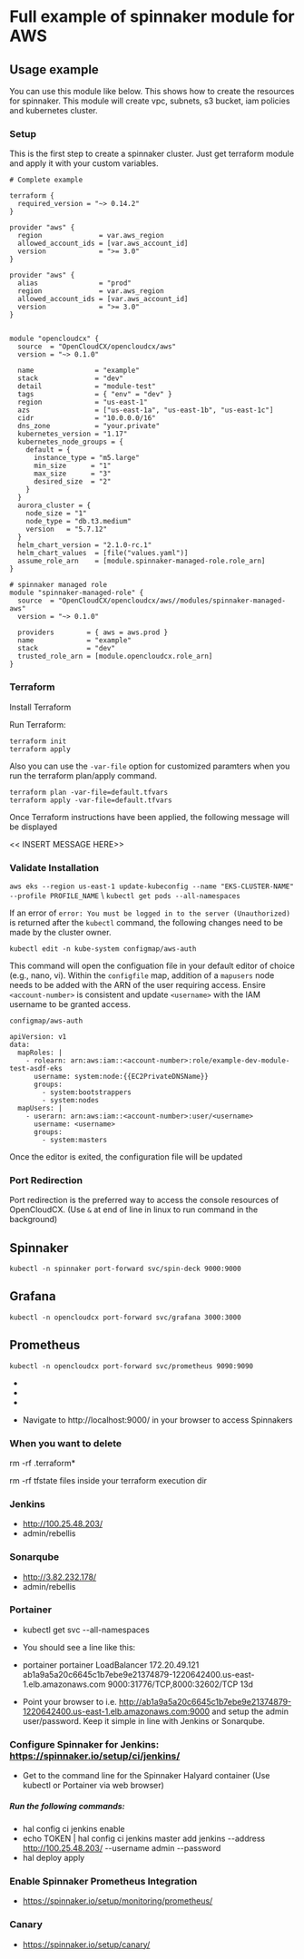 # Full example of spinnaker module for AWS

## Usage example
You can use this module like below. This shows how to create the resources for spinnaker. This module will create vpc, subnets, s3 bucket, iam policies and kubernetes cluster.

### Setup
This is the first step to create a spinnaker cluster. Just get terraform module and apply it with your custom variables.
```hcl
# Complete example

terraform {
  required_version = "~> 0.14.2"
}

provider "aws" {
  region              = var.aws_region
  allowed_account_ids = [var.aws_account_id]
  version             = ">= 3.0"
}

provider "aws" {
  alias               = "prod"
  region              = var.aws_region
  allowed_account_ids = [var.aws_account_id]
  version             = ">= 3.0"
}


module "opencloudcx" {
  source  = "OpenCloudCX/opencloudcx/aws"
  version = "~> 0.1.0"

  name               = "example"
  stack              = "dev"
  detail             = "module-test"
  tags               = { "env" = "dev" }
  region             = "us-east-1"
  azs                = ["us-east-1a", "us-east-1b", "us-east-1c"]
  cidr               = "10.0.0.0/16"
  dns_zone           = "your.private"
  kubernetes_version = "1.17"
  kubernetes_node_groups = {
    default = {
      instance_type = "m5.large"
      min_size      = "1"
      max_size      = "3"
      desired_size  = "2"
    }
  }
  aurora_cluster = {
    node_size = "1"
    node_type = "db.t3.medium"
    version   = "5.7.12"
  }
  helm_chart_version = "2.1.0-rc.1"
  helm_chart_values  = [file("values.yaml")]
  assume_role_arn    = [module.spinnaker-managed-role.role_arn]
}

# spinnaker managed role
module "spinnaker-managed-role" {
  source  = "OpenCloudCX/opencloudcx/aws//modules/spinnaker-managed-aws"
  version = "~> 0.1.0"

  providers        = { aws = aws.prod }
  name             = "example"
  stack            = "dev"
  trusted_role_arn = [module.opencloudcx.role_arn]
}
```
### Terraform

Install Terraform

Run Terraform:
```
terraform init
terraform apply
```
Also you can use the `-var-file` option for customized paramters when you run the terraform plan/apply command.
```
terraform plan -var-file=default.tfvars
terraform apply -var-file=default.tfvars
```

Once Terraform instructions have been applied, the following message will be displayed 

<< INSERT MESSAGE HERE>>

### Validate Installation

```aws eks --region us-east-1 update-kubeconfig --name "EKS-CLUSTER-NAME" --profile PROFILE_NAME``` \\
```kubectl get pods --all-namespaces```

If an error of ```error: You must be logged in to the server (Unauthorized)``` is returned after the ```kubectl``` command, the following changes need to be made by the cluster owner.

```kubectl edit -n kube-system configmap/aws-auth```

This command will open the configuation file in your default editor of choice (e.g., nano, vi). Within the ```configfile``` map, addition of a ```mapusers``` node needs to be added with the ARN of the user requiring access. Ensire ```<account-number>``` is consistent and update ```<username>``` with the IAM username to be granted access.

```configmap/aws-auth```

```
apiVersion: v1
data:
  mapRoles: |
    - rolearn: arn:aws:iam::<account-number>:role/example-dev-module-test-asdf-eks
      username: system:node:{{EC2PrivateDNSName}}
      groups:
        - system:bootstrappers
        - system:nodes
  mapUsers: |
    - userarn: arn:aws:iam::<account-number>:user/<username>
      username: <username>
      groups:
        - system:masters
```

Once the editor is exited, the configuration file will be updated

### Port Redirection

Port redirection is the preferred way to access the console resources of OpenCloudCX. (Use ```&``` at end of line in linux to run command in the background)

## Spinnaker
```kubectl -n spinnaker port-forward svc/spin-deck 9000:9000```

## Grafana
```kubectl -n opencloudcx port-forward svc/grafana 3000:3000```

## Prometheus
```kubectl -n opencloudcx port-forward svc/prometheus 9090:9090```

- 
- 
- 

- Navigate to http://localhost:9000/ in your browser to access Spinnakers

### When you want to delete
rm -rf .terraform*

rm -rf tfstate files inside your terraform execution dir 

### Jenkins 
* http://100.25.48.203/
* admin/rebellis

### Sonarqube
* http://3.82.232.178/
* admin/rebellis

### Portainer
* kubectl get svc --all-namespaces
* You should see a line like this:
* portainer     portainer                     LoadBalancer   172.20.49.121    ab1a9a5a20c6645c1b7ebe9e21374879-1220642400.us-east-1.elb.amazonaws.com   9000:31776/TCP,8000:32602/TCP   13d

* Point your browser to i.e. http://ab1a9a5a20c6645c1b7ebe9e21374879-1220642400.us-east-1.elb.amazonaws.com:9000 and setup the admin user/password. Keep it simple in line with Jenkins or Sonarqube.


### Configure Spinnaker for Jenkins: https://spinnaker.io/setup/ci/jenkins/
* Get to the command line for the Spinnaker Halyard container (Use kubectl or Portainer via web browser)
##### Run the following commands:
* hal config ci jenkins enable
* echo TOKEN | hal config ci jenkins master add jenkins --address http://100.25.48.203/ --username admin --password
* hal deploy apply

### Enable Spinnaker Prometheus Integration
* https://spinnaker.io/setup/monitoring/prometheus/

### Canary
* https://spinnaker.io/setup/canary/

